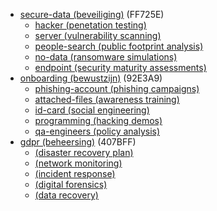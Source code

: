 * [secure-data (beveiliging)](https://storyset.com/illustration/secure-data/bro/animate?share=17580) (FF725E)
  * [hacker (penetation testing)](https://storyset.com/illustration/hacker/bro/animate?share=17574)
  * [server (vulnerability scanning)](https://storyset.com/illustration/server/bro/animate?share=17575)
  * [people-search (public footprint analysis)](https://storyset.com/illustration/people-search/bro/animate?share=17576)
  * [no-data (ransomware simulations)](https://storyset.com/illustration/no-data/bro/animate?share=17703)
  * [endpoint (security maturity assessments)](https://storyset.com/illustration/endpoint/bro/animate?share=17579)
* [onboarding (bewustzijn)](https://storyset.com/illustration/onboarding/bro/animate?share=17658) (92E3A9)
  * [phishing-account (phishing campaigns)](https://storyset.com/illustration/phishing-account/bro/animate?share=17704)
  * [attached-files (awareness training)](https://storyset.com/illustration/attached-files/bro/animate?share=17582)
  * [id-card (social engineering)](https://storyset.com/illustration/id-card/bro/animate?share=17583)
  * [programming (hacking demos)](https://storyset.com/illustration/programming/bro/animate?share=17655)
  * [qa-engineers (policy analysis)](https://storyset.com/illustration/qa-engineers/bro/animate?share=17657)
* [gdpr (beheersing)](https://storyset.com/illustration/gdpr/bro/animate?share=17661) (407BFF)
  * [ (disaster recovery plan)]()
  * [ (network monitoring)]()
  * [ (incident response)]()
  * [ (digital forensics)]()
  * [ (data recovery)]()